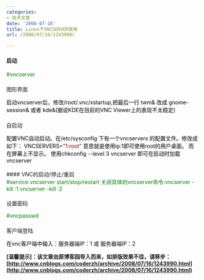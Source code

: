 ```yaml
---
categories:
- 技术文章
date: '2008-07-16'
title: Linux下VNCSERVER使用
url: /2008/07/16/1243990/

---
```



#### 启动

<div class="cnblogs_code"><span style="color: #008000;">#</span><span style="color: #008000;">vncserver 
<br />
</span></div>

#### 
图形界面

<div class="cnblogs_code"><span style="color: #000000;">启动vncserver后，修改</span><span style="color: #000000;">/</span><span style="color: #000000;">root</span><span style="color: #000000;">/</span><span style="color: #000000;">.vnc</span><span style="color: #000000;">/</span><span style="color: #000000;">xstartup,把最后一行&nbsp;twm</span><span style="color: #000000;">&amp;</span><span style="color: #000000;">&nbsp;改成&nbsp;gnome</span><span style="color: #000000;">-</span><span style="color: #000000;">session</span><span style="color: #000000;">&amp;</span><span style="color: #000000;">&nbsp;或者&nbsp;kde</span><span style="color: #000000;">&amp;</span><span style="color: #000000;">(据说KDE在目前的VNC&nbsp;Viewer上的表现不太稳定) 
<br />
</span></div>

#### 
自启动

<div class="cnblogs_code"><span style="color: #000000;">配置VNC自动启动。在</span><span style="color: #000000;">/</span><span style="color: #000000;">etc</span><span style="color: #000000;">/</span><span style="color: #000000;">sysconfig&nbsp;下有一个vncservers&nbsp;的配置文件。修改成如下：&nbsp;VNCSERVERS</span><span style="color: #000000;">=</span><span style="color: #800000;">"</span><span style="color: #800000;">1:root</span><span style="color: #800000;">"</span><span style="color: #000000;">&nbsp;意思就是使用ip:1即可使用root的用户桌面。&nbsp;而在屏幕上不显示。&nbsp;使用chkconfig&nbsp;</span><span style="color: #000000;">--</span><span style="color: #000000;">level&nbsp;</span><span style="color: #000000;">3</span><span style="color: #000000;">&nbsp;vncserver&nbsp;即可在启动时加载vncserver</span></div>
<br />
#### 
VNC的启动/停止/重启
<br />
<div class="cnblogs_code"><span style="color: #008000;">#</span><span style="color: #008000;">service&nbsp;vncserver&nbsp;start/stop/restart&nbsp;关闭具体的vncserver命令:vncserver&nbsp;-kill&nbsp;:1&nbsp;vncserver&nbsp;-kill&nbsp;:2 
<br />
</span></div>

#### 
设置密码

<div class="cnblogs_code"><span style="color: #008000;">#</span><span style="color: #008000;">vncpasswd 
<br />
</span></div>

#### 
客户端登陆

<div class="cnblogs_code"><span style="color: #000000;">在vnc客户端中输入：服务器端IP：</span><span style="color: #000000;">1</span><span style="color: #000000;">&nbsp;或&nbsp;服务器端IP：</span><span style="color: #000000;">2</span><span style="color: #000000;"> 
<br />
</span></div>

**[温馨提示]：该文章由原博客园导入而来，如排版效果不佳，请移步：[http://www.cnblogs.com/coderzh/archive/2008/07/16/1243990.html](http://www.cnblogs.com/coderzh/archive/2008/07/16/1243990.html)**